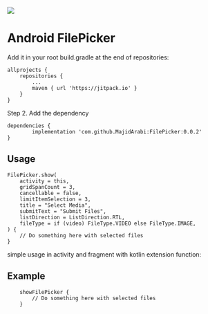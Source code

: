 [![](https://jitpack.io/v/MajidArabi/FilePicker.svg)](https://jitpack.io/#MajidArabi/FilePicker)

# Android FilePicker

Add it in your root build.gradle at the end of repositories:

	allprojects {
		repositories {
			...
			maven { url 'https://jitpack.io' }
		}
	}
  
Step 2. Add the dependency

	dependencies {
	        implementation 'com.github.MajidArabi:FilePicker:0.0.2'
	}
	

## Usage
	
	FilePicker.show(
	    activity = this,
	    gridSpanCount = 3,
	    cancellable = false,
	    limitItemSelection = 3,
	    title = "Select Media",
	    submitText = "Submit Files",
	    listDirection = ListDirection.RTL,
	    fileType = if (video) FileType.VIDEO else FileType.IMAGE,
	) {
	    // Do something here with selected files
	}

simple usage in activity and fragment with kotlin extension function:

## Example

        showFilePicker { 
            // Do something here with selected files
        }


